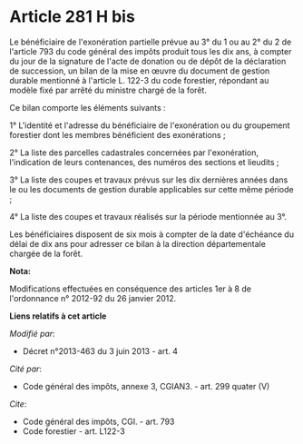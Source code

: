 # Article 281 H bis

Le bénéficiaire de l'exonération partielle prévue au 3° du 1 ou au 2° du 2 de l'article 793 du code général des impôts
produit tous les dix ans, à compter du jour de la signature de l'acte de donation ou de dépôt de la déclaration de
succession, un bilan de la mise en œuvre du document de gestion durable mentionné à l'article L. 122-3 du code forestier,
répondant au modèle fixé par arrêté du ministre chargé de la forêt.

Ce bilan comporte les éléments suivants :

1° L'identité et l'adresse du bénéficiaire de l'exonération ou du groupement forestier dont les membres bénéficient des
exonérations ;

2° La liste des parcelles cadastrales concernées par l'exonération, l'indication de leurs contenances, des numéros des
sections et lieudits ;

3° La liste des coupes et travaux prévus sur les dix dernières années dans le ou les documents de gestion durable applicables
sur cette même période ;

4° La liste des coupes et travaux réalisés sur la période mentionnée au 3°.

Les bénéficiaires disposent de six mois à compter de la date d'échéance du délai de dix ans pour adresser ce bilan à la
direction départementale chargée de la forêt.

**Nota:**

Modifications effectuées en conséquence des articles 1er à 8 de l'ordonnance n° 2012-92 du 26 janvier 2012.

**Liens relatifs à cet article**

_Modifié par_:

  - Décret n°2013-463 du 3 juin 2013 - art. 4

_Cité par_:

  - Code général des impôts, annexe 3, CGIAN3. - art. 299 quater (V)

_Cite_:

  - Code général des impôts, CGI. - art. 793
  - Code forestier - art. L122-3
